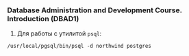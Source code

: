 ### Database Administration and Development Course. Introduction (DBAD1)

1. Для работы с утилитой `psql`:

`/usr/local/pgsql/bin/psql -d northwind postgres`

